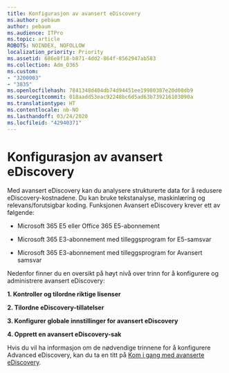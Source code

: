 ```yaml
---
title: Konfigurasjon av avansert eDiscovery
ms.author: pebaum
author: pebaum
ms.audience: ITPro
ms.topic: article
ROBOTS: NOINDEX, NOFOLLOW
localization_priority: Priority
ms.assetid: 686e8f18-b871-4dd2-864f-8562947ab583
ms.collection: Adm_O365
ms.custom:
- "3200003"
- "3835"
ms.openlocfilehash: 7841348d404db74d94451ee19980387e20d08db9
ms.sourcegitcommit: 018aadd53eac92248bc6d5ad63b739216103090a
ms.translationtype: HT
ms.contentlocale: nb-NO
ms.lasthandoff: 03/24/2020
ms.locfileid: "42940371"
---
```

# <a name="set-up-advanced-ediscovery"></a>Konfigurasjon av avansert eDiscovery

Med avansert eDiscovery kan du analysere strukturerte data for å redusere eDiscovery-kostnadene. Du kan bruke tekstanalyse, maskinlæring og relevans/forutsigbar koding.  Funksjonen Avansert eDiscovery krever ett av følgende:

- Microsoft 365 E5 eller Office 365 E5-abonnement

- Microsoft 365 E3-abonnement med tilleggsprogram for E5-samsvar

- Microsoft 365 E3-abonnement med tilleggsprogram for Avansert samsvar

Nedenfor finner du en oversikt på høyt nivå over trinn for å konfigurere og administrere avansert eDiscovery:

**1. Kontroller og tilordne riktige lisenser**

**2. Tilordne eDiscovery-tillatelser**

**3. Konfigurer globale innstillinger for avansert eDiscovery**

**4. Opprett en avansert eDiscovery-sak**

Hvis du vil ha informasjon om de nødvendige trinnene for å konfigurere Advanced eDiscovery, kan du ta en titt på  [Kom i gang med avanserte eDiscovery](https://docs.microsoft.com/microsoft-365/compliance/get-started-with-advanced-ediscovery?view=o365-worldwide).
